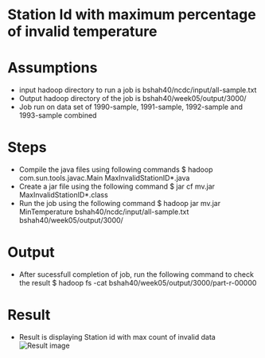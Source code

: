 # Station Id with maximum percentage of invalid temperature

# Assumptions
- input hadoop directory to run a job is  bshah40/ncdc/input/all-sample.txt
- Output hadoop directory of the job is bshah40/week05/output/3000/
- Job run on data set of 1990-sample, 1991-sample, 1992-sample and 1993-sample combined


# Steps
- Compile the java files using following commands
    $ hadoop com.sun.tools.javac.Main MaxInvalidStationID*.java
- Create a jar file using the following command
    $ jar cf mv.jar MaxInvalidStationID*.class
- Run the job using the following command
    $ hadoop jar mv.jar MinTemperature bshah40/ncdc/input/all-sample.txt bshah40/week05/output/3000/

# Output
- After sucessfull completion of job, run the following command to check the result
    $ hadoop fs -cat bshah40/week05/output/3000/part-r-00000

# Result
- Result is displaying Station id with max count of invalid data
![Result image](https://github.com/illinoistech-itm/bshah40/blob/master/ITMD-521/Week-05/item-three/1.png)
